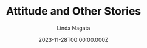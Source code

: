 ---
title: "Attitude and Other Stories"
date: 2023-11-28T00:00:00.000Z
draft: false
tags: [Linda Nagata]
layout: book
image: https://images-na.ssl-images-amazon.com/images/P/B0B4GV7TRF.LZZZZZZZ.jpg
image: 
  - https://images-na.ssl-images-amazon.com/images/P/B0B4GV7TRF.LZZZZZZZ.jpg
asin: "B0B4GV7TRF"
yaml: attitude-and-other-stories
author: Linda Nagata

---